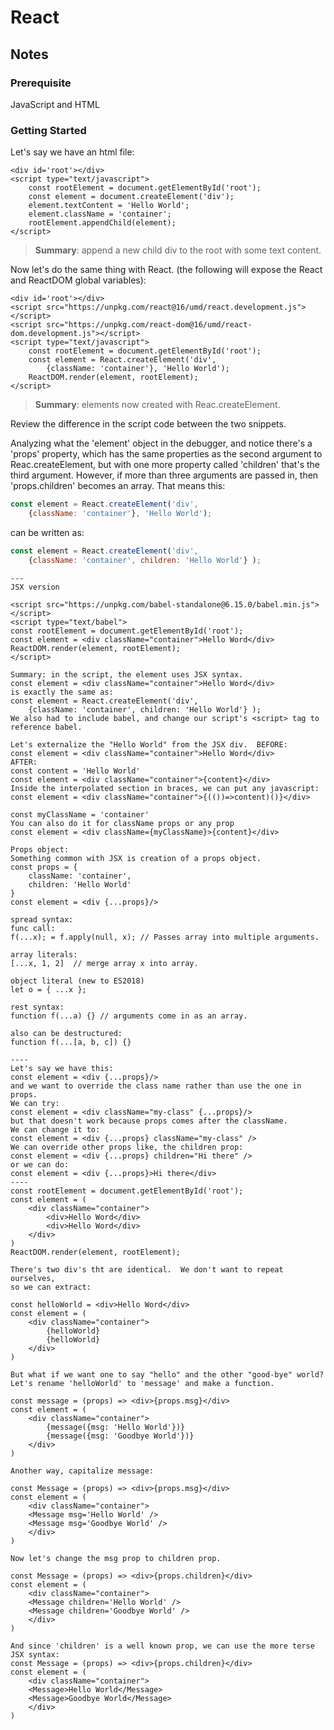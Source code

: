 # React

## Notes

### Prerequisite

JavaScript and HTML

### Getting Started

Let's say we have an html file:

```markup
<div id='root'></div>
<script type="text/javascript">
    const rootElement = document.getElementById('root');
    const element = document.createElement('div');
    element.textContent = 'Hello World';
    element.className = 'container';
    rootElement.appendChild(element);
</script>
```

> **Summary**: append a new child div to the root with some text content.

Now let's do the same thing with React.  \(the following will expose the React and ReactDOM global variables\):

```markup
<div id='root'></div>
<script src="https://unpkg.com/react@16/umd/react.development.js"></script>
<script src="https://unpkg.com/react-dom@16/umd/react-dom.development.js"></script>
<script type="text/javascript">
    const rootElement = document.getElementById('root');
    const element = React.createElement('div',
        {className: 'container'}, 'Hello World');
    ReactDOM.render(element, rootElement);
</script>
```

> **Summary**: elements now created with Reac.createElement.

Review the difference in the script code between the two snippets. 

Analyzing what the 'element' object in the debugger, and notice there's a 'props' property, which has the same properties as the second argument to Reac.createElement, but with one more property called 'children' that's the third argument.  However, if more than three arguments are passed in, then 'props.children' becomes an array.  That means this:

```javascript
const element = React.createElement('div',
    {className: 'container'}, 'Hello World');
```

can be written as:

```javascript
const element = React.createElement('div',
    {className: 'container', children: 'Hello World'} );
```

```text
---
JSX version

<script src="https://unpkg.com/babel-standalone@6.15.0/babel.min.js"></script>
<script type="text/babel">
const rootElement = document.getElementById('root');
const element = <div className="container">Hello Word</div>
ReactDOM.render(element, rootElement);
</script>

Summary: in the script, the element uses JSX syntax.
const element = <div className="container">Hello Word</div>
is exactly the same as:
const element = React.createElement('div',
    {className: 'container', children: 'Hello World'} );
We also had to include babel, and change our script's <script> tag to
reference babel.

Let's externalize the "Hello World" from the JSX div.  BEFORE:
const element = <div className="container">Hello Word</div>
AFTER:
const content = 'Hello World'
const element = <div className="container">{content}</div>
Inside the interpolated section in braces, we can put any javascript:
const element = <div className="container">{(())=>content)()}</div>

const myClassName = 'container'
You can also do it for className props or any prop
const element = <div className={myClassName}>{content}</div>

Props object:
Something common with JSX is creation of a props object.
const props = {
    className: 'container',
    children: 'Hello World'
}
const element = <div {...props}/>

spread syntax:
func call:
f(...x); = f.apply(null, x); // Passes array into multiple arguments.

array literals:
[...x, 1, 2]  // merge array x into array.

object literal (new to ES2018)
let o = { ...x };

rest syntax:
function f(...a) {} // arguments come in as an array.

also can be destructured:
function f(...[a, b, c]) {}

----
Let's say we have this:
const element = <div {...props}/>
and we want to override the class name rather than use the one in props.
We can try:
const element = <div className="my-class" {...props}/>
but that doesn't work because props comes after the className.
We can change it to:
const element = <div {...props} className="my-class" />
We can override other props like, the children prop:
const element = <div {...props} children="Hi there" />
or we can do:
const element = <div {...props}>Hi there</div>
----
const rootElement = document.getElementById('root');
const element = (
    <div className="container">
        <div>Hello Word</div>
        <div>Hello Word</div>
    </div>
)
ReactDOM.render(element, rootElement);

There's two div's tht are identical.  We don't want to repeat ourselves,
so we can extract:

const helloWorld = <div>Hello Word</div>
const element = (
    <div className="container">
        {helloWorld}
        {helloWorld}
    </div>
)

But what if we want one to say "hello" and the other "good-bye" world?
Let's rename 'helloWorld' to 'message' and make a function.

const message = (props) => <div>{props.msg}</div>
const element = (
    <div className="container">
        {message({msg: 'Hello World'})}
        {message({msg: 'Goodbye World'})}
    </div>
)

Another way, capitalize message:

const Message = (props) => <div>{props.msg}</div>
const element = (
    <div className="container">
	<Message msg='Hello World' />
	<Message msg='Goodbye World' />
    </div>
)

Now let's change the msg prop to children prop.

const Message = (props) => <div>{props.children}</div>
const element = (
    <div className="container">
	<Message children='Hello World' />
	<Message children='Goodbye World' />
    </div>
)

And since 'children' is a well known prop, we can use the more terse JSX syntax:
const Message = (props) => <div>{props.children}</div>
const element = (
    <div className="container">
	<Message>Hello World</Message>
	<Message>Goodbye World</Message>
    </div>
)

```



